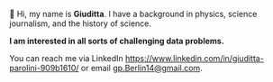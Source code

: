 :wave: Hi, my name is **Giuditta**.
I have a background in physics, 
science journalism, and the history of science.

**I am interested in all sorts of challenging data problems.**

You can reach me via LinkedIn https://www.linkedin.com/in/giuditta-parolini-909b1610/ or email gp.Berlin14@gmail.com.



<!---
GParolini/GParolini is a ✨ special ✨ repository because its `README.md` (this file) appears on your GitHub profile.
You can click the Preview link to take a look at your changes.
--->
